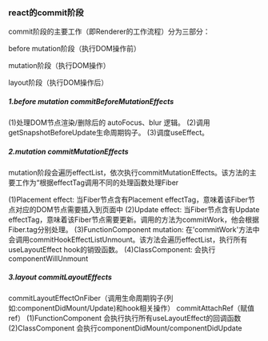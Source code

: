 
### react的commit阶段

commit阶段的主要工作（即Renderer的工作流程）分为三部分：

before mutation阶段（执行DOM操作前）

mutation阶段（执行DOM操作）

layout阶段（执行DOM操作后）

##### 1.before mutation  commitBeforeMutationEffects
(1)处理DOM节点渲染/删除后的 autoFocus、blur 逻辑。
(2)调用getSnapshotBeforeUpdate生命周期钩子。
(3)调度useEffect。

##### 2.mutation commitMutationEffects
mutation阶段会遍历effectList，依次执行commitMutationEffects。该方法的主要工作为“根据effectTag调用不同的处理函数处理Fiber

(1)Placement effect: 当Fiber节点含有Placement effectTag，意味着该Fiber节点对应的DOM节点需要插入到页面中
(2)Update effect: 当Fiber节点含有Update effectTag，意味着该Fiber节点需要更新。调用的方法为commitWork，他会根据Fiber.tag分别处理。
(3)FunctionComponent mutation: 在'commitWork'方法中会调用commitHookEffectListUnmount。该方法会遍历effectList，执行所有useLayoutEffect hook的销毁函数。
(4)ClassComponent: 会执行componentWillUnmount


##### 3.layout commitLayoutEffects
commitLayoutEffectOnFiber（调用生命周期钩子(列如:componentDidMount/Update)和hook相关操作）
commitAttachRef（赋值 ref）
(1)FunctionComponent 会执行执行所有useLayoutEffect的回调函数
(2)ClassComponent 会执行componentDidMount/componentDidUpdate

